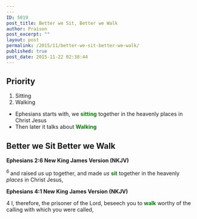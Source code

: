 ```yaml
---
---
ID: 5019
post_title: Better we Sit, Better we Walk
author: Praison
post_excerpt: ""
layout: post
permalink: /2015/11/better-we-sit-better-we-walk/
published: true
post_date: 2015-11-22 02:38:44
---
```

<h2><strong>Priority</strong></h2>
<ol>
	<li>Sitting</li>
	<li>Walking</li>
</ol>
<ul>
	<li>Ephesians starts with, we <span style="color: #008000;"><strong>sitting</strong></span> together in the heavenly places in Christ Jesus</li>
	<li>Then later it talks about <span style="color: #008000;"><strong>Walking</strong></span></li>
</ul>
<p class="passage-display"></p>

<h2 class="passage-display"><strong>Better we Sit Better we Walk</strong></h2>
<p class="passage-display"><strong><span class="passage-display-bcv">Ephesians 2:6
</span><span class="passage-display-version">New King James Version (NKJV)</span></strong></p>
<span id="en-NKJV-29236" class="text Eph-2-6"><sup class="versenum">6 </sup>and raised <i>us</i> up together, and made <i>us</i> <span style="color: #008000;"><strong>sit</strong></span> together in the heavenly <i>places</i> in Christ Jesus,</span>
<p class="passage-display"><strong><span class="passage-display-bcv">Ephesians 4:1
</span><span class="passage-display-version">New King James Version (NKJV)</span></strong></p>
<p class="chapter-1"><span class="text Eph-4-1"><span class="chapternum">4 </span>I, therefore, the prisoner of the Lord, beseech you to <span style="color: #008000;"><strong>walk</strong></span> worthy of the calling with which you were called,</span></p>